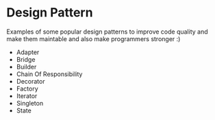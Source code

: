 # Design Pattern

Examples of some popular design patterns to improve code quality and make them maintable and also make programmers stronger :) 

* Adapter
* Bridge
* Builder
* Chain Of Responsibility
* Decorator
* Factory
* Iterator
* Singleton
* State
